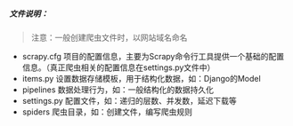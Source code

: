 ##### 文件说明：
>注意：一般创建爬虫文件时，以网站域名命名
- scrapy.cfg  项目的配置信息，主要为Scrapy命令行工具提供一个基础的配置信息。（真正爬虫相关的配置信息在settings.py文件中）
- items.py    设置数据存储模板，用于结构化数据，如：Django的Model
- pipelines    数据处理行为，如：一般结构化的数据持久化
- settings.py 配置文件，如：递归的层数、并发数，延迟下载等
- spiders      爬虫目录，如：创建文件，编写爬虫规则
